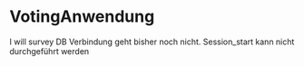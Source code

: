 # VotingAnwendung
I will survey
DB Verbindung geht bisher noch nicht. Session_start kann nicht durchgeführt werden
